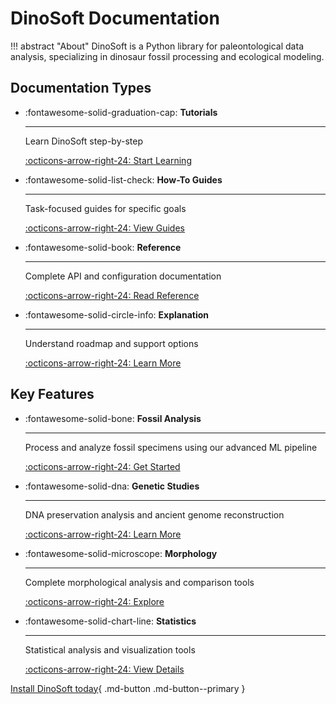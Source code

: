 # DinoSoft Documentation

!!! abstract "About"
    DinoSoft is a Python library for paleontological data analysis, specializing in dinosaur fossil processing and ecological modeling.

## Documentation Types

<div class="grid cards" markdown>

-   :fontawesome-solid-graduation-cap: __Tutorials__

    ---

    Learn DinoSoft step-by-step

    [:octicons-arrow-right-24: Start Learning](getting-started.md)

-   :fontawesome-solid-list-check: __How-To Guides__

    ---

    Task-focused guides for specific goals

    [:octicons-arrow-right-24: View Guides](installation.md)

-   :fontawesome-solid-book: __Reference__

    ---

    Complete API and configuration documentation

    [:octicons-arrow-right-24: Read Reference](reference.md)

-   :fontawesome-solid-circle-info: __Explanation__

    ---

    Understand roadmap and support options

    [:octicons-arrow-right-24: Learn More](roadmap.md)

</div>

## Key Features

<div class="grid cards" markdown>

-   :fontawesome-solid-bone: __Fossil Analysis__

    ---

    Process and analyze fossil specimens using our advanced ML pipeline

    [:octicons-arrow-right-24: Get Started](getting-started.md)

-   :fontawesome-solid-dna: __Genetic Studies__

    ---

    DNA preservation analysis and ancient genome reconstruction

    [:octicons-arrow-right-24: Learn More](reference.md)

-   :fontawesome-solid-microscope: __Morphology__

    ---

    Complete morphological analysis and comparison tools

    [:octicons-arrow-right-24: Explore](reference.md)

-   :fontawesome-solid-chart-line: __Statistics__

    ---

    Statistical analysis and visualization tools

    [:octicons-arrow-right-24: View Details](usage.md)

</div>

[Install DinoSoft today](installation.md){ .md-button .md-button--primary }